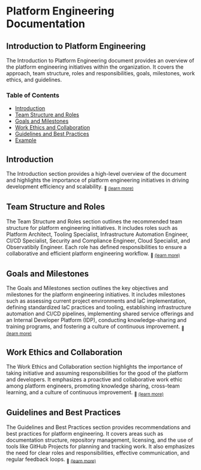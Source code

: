# Platform Engineering Documentation

## Introduction to Platform Engineering

The Introduction to Platform Engineering document provides an overview of the platform engineering initiatives within the organization. It covers the approach, team structure, roles and responsibilities, goals, milestones, work ethics, and guidelines.

### Table of Contents

- [Introduction](#introduction)
- [Team Structure and Roles](#team-structure-and-roles)
- [Goals and Milestones](#goals-and-milestones)
- [Work Ethics and Collaboration](#work-ethics-and-collaboration)
- [Guidelines and Best Practices](#guidelines-and-best-practices)
- [Example](./example.md)

## Introduction 


The Introduction section provides a high-level overview of the document and highlights the importance of platform engineering initiatives in driving development efficiency and scalability. <sub> :link: [(learn more)](./introduction.md)</sub>

## Team Structure and Roles

The Team Structure and Roles section outlines the recommended team structure for platform engineering initiatives. It includes roles such as Platform Architect, Tooling Specialist, Infrastructure Automation Engineer, CI/CD Specialist, Security and Compliance Engineer, Cloud Specialist, and Observatibily Engineer. Each role has defined responsibilities to ensure a collaborative and efficient platform engineering workflow. <sub> :link: [(learn more)](./team-structure-and-roles.md)

## Goals and Milestones

The Goals and Milestones section outlines the key objectives and milestones for the platform engineering initiatives. It includes milestones such as assessing current project environments and IaC implementation, defining standardized IaC practices and tooling, establishing infrastructure automation and CI/CD pipelines, implementing shared service offerings and an Internal Developer Platform (IDP), conducting knowledge-sharing and training programs, and fostering a culture of continuous improvement. <sub> :link: [(learn more)](./goals-and-milestones.md)

## Work Ethics and Collaboration

The Work Ethics and Collaboration section highlights the importance of taking initiative and assuming responsibilities for the good of the platform and developers. It emphasizes a proactive and collaborative work ethic among platform engineers, promoting knowledge sharing, cross-team learning, and a culture of continuous improvement. <sub> :link: [(learn more)](./work-ethics-and-collaboration.md)

## Guidelines and Best Practices

The Guidelines and Best Practices section provides recommendations and best practices for platform engineering. It covers areas such as documentation structure, repository management, licensing, and the use of tools like GitHub Projects for planning and tracking work. It also emphasizes the need for clear roles and responsibilities, effective communication, and regular feedback loops. <sub> :link: [(learn more)](./guidelines-and-best-practices.md)
